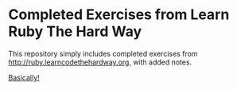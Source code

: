 Completed Exercises from Learn Ruby The Hard Way
=================================================

This repository simply includes completed exercises from http://ruby.learncodethehardway.org, with added notes.

[Basically!](http://i.imgur.com/h9Vwjs8.jpg)